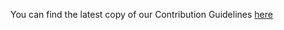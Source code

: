 You can find the latest copy of our Contribution Guidelines [here](https://docs.visoftware.dev/vi-software/guidelines/contribution-guidelines)

